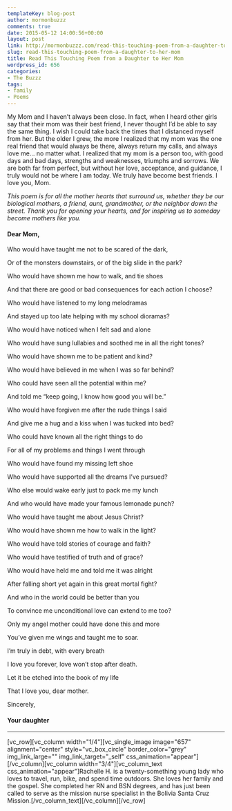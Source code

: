 ```yaml
---
templateKey: blog-post
author: mormonbuzzz
comments: true
date: 2015-05-12 14:00:56+00:00
layout: post
link: http://mormonbuzzz.com/read-this-touching-poem-from-a-daughter-to-her-mom/
slug: read-this-touching-poem-from-a-daughter-to-her-mom
title: Read This Touching Poem from a Daughter to Her Mom
wordpress_id: 656
categories:
- The Buzzz
tags:
- family
- Poems
---
```


My Mom and I haven’t always been close. In fact, when I heard other girls say that their mom was their best friend, I never thought I’d be able to say the same thing. I wish I could take back the times that I distanced myself from her. But the older I grew, the more I realized that my mom was the one real friend that would always be there, always return my calls, and always love me… no matter what. I realized that my mom is a person too, with good days and bad days, strengths and weaknesses, triumphs and sorrows. We are both far from perfect, but without her love, acceptance, and guidance, I truly would not be where I am today. We truly have become best friends. I love you, Mom.

_This poem is for all the mother hearts that surround us, whether they be our biological mothers, a friend, aunt, grandmother, or the neighbor down the street. Thank you for opening your hearts, and for inspiring us to someday become mothers like you._




#### Dear Mom,




Who would have taught me not to be scared of the dark,

Or of the monsters downstairs, or of the big slide in the park?

Who would have shown me how to walk, and tie shoes

And that there are good or bad consequences for each action I choose?

Who would have listened to my long melodramas

And stayed up too late helping with my school dioramas?

Who would have noticed when I felt sad and alone

Who would have sung lullabies and soothed me in all the right tones?

Who would have shown me to be patient and kind?

Who would have believed in me when I was so far behind?

Who could have seen all the potential within me?

And told me “keep going, I know how good you will be.”

Who would have forgiven me after the rude things I said

And give me a hug and a kiss when I was tucked into bed?

Who could have known all the right things to do

For all of my problems and things I went through

Who would have found my missing left shoe

Who would have supported all the dreams I’ve pursued?

Who else would wake early just to pack me my lunch

And who would have made your famous lemonade punch?

Who would have taught me about Jesus Christ?

Who would have shown me how to walk in the light?

Who would have told stories of courage and faith?

Who would have testified of truth and of grace?

Who would have held me and told me it was alright

After falling short yet again in this great mortal fight?

And who in the world could be better than you

To convince me unconditional love can extend to me too?

Only my angel mother could have done this and more

You’ve given me wings and taught me to soar.

I’m truly in debt, with every breath

I love you forever, love won’t stop after death.

Let it be etched into the book of my life

That I love you, dear mother.

Sincerely,


#### Your daughter





* * *





[vc_row][vc_column width="1/4"][vc_single_image image="657" alignment="center" style="vc_box_circle" border_color="grey" img_link_large="" img_link_target="_self" css_animation="appear"][/vc_column][vc_column width="3/4"][vc_column_text css_animation="appear"]Rachelle H. is a twenty-something young lady who loves to travel, run, bike, and spend time outdoors. She loves her family and the gospel. She completed her RN and BSN degrees, and has just been called to serve as the mission nurse specialist in the Bolivia Santa Cruz Mission.[/vc_column_text][/vc_column][/vc_row]

